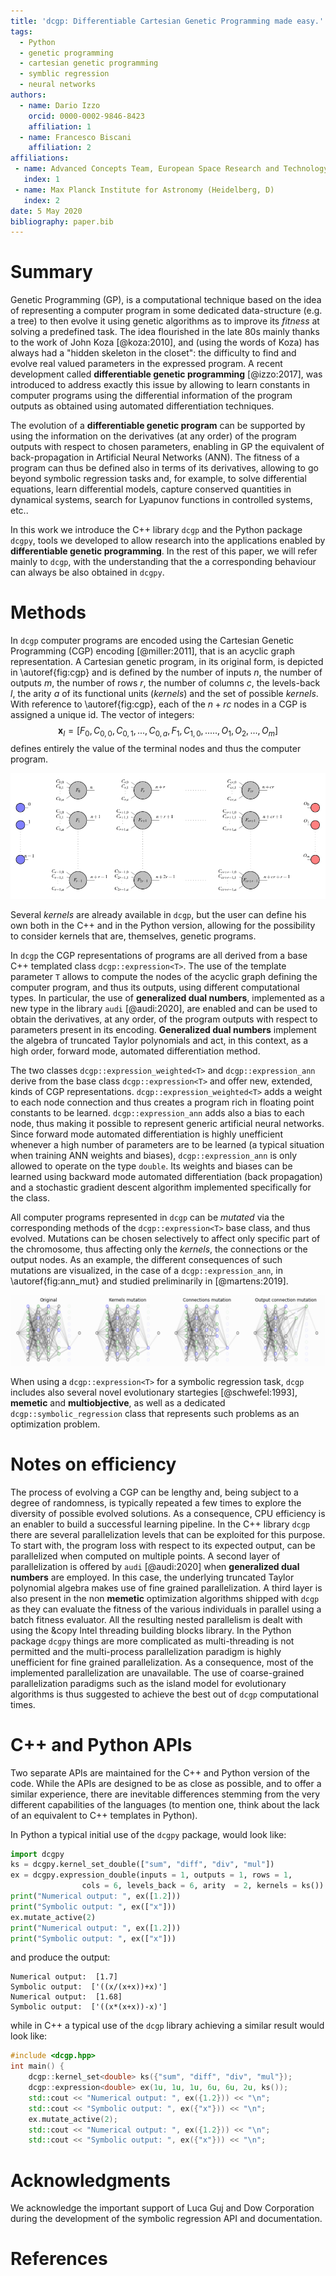 ```yaml
---
title: 'dcgp: Differentiable Cartesian Genetic Programming made easy.'
tags:
  - Python
  - genetic programming
  - cartesian genetic programming
  - symblic regression
  - neural networks
authors:
  - name: Dario Izzo
    orcid: 0000-0002-9846-8423
    affiliation: 1
  - name: Francesco Biscani
    affiliation: 2
affiliations:
 - name: Advanced Concepts Team, European Space Research and Technology Center (Noordwijk, NL)
   index: 1
 - name: Max Planck Institute for Astronomy (Heidelberg, D)
   index: 2
date: 5 May 2020
bibliography: paper.bib
---
```


# Summary

Genetic Programming (GP), is a computational technique based on the idea of representing a computer program in some dedicated data-structure (e.g. a tree) to then evolve it using genetic algorithms as to improve its *fitness* at solving a predefined task. The idea flourished in the late 80s mainly thanks to the work of John Koza [@koza:2010], and (using the words of Koza) has always had a "hidden skeleton in the closet": the difficulty to find and evolve real valued parameters in the expressed program. A recent development called **differentiable
genetic programming** [@izzo:2017], was introduced to address exactly this issue by allowing to learn constants in computer programs using the
differential information of the program outputs as obtained using automated differentiation techniques. 

The evolution of a **differentiable genetic program** can be supported by using the information on the derivatives (at any order) of the program outputs with respect to chosen parameters, enabling in GP the equivalent of back-propagation in Artificial Neural Networks (ANN). The fitness of a program can thus be defined also in terms of its derivatives, allowing to go beyond symbolic regression tasks and, for example, to solve differential equations, learn differential models, capture conserved quantities in dynamical systems, search for Lyapunov functions in controlled systems, etc..

In this work we introduce the C++ library `dcgp` and the Python package `dcgpy`, tools we developed to allow research into the applications enabled by **differentiable genetic programming**. In the rest of this paper, we will refer mainly to `dcgp`, with the understanding that the a corresponding behaviour can always be also obtained in `dcgpy`.

# Methods 

In `dcgp` computer programs are encoded using the Cartesian Genetic Programming (CGP) encoding [@miller:2011], that is an acyclic graph
representation. A Cartesian genetic program, in its original form, is depicted in \autoref{fig:cgp} and is defined by the number of inputs $n$, the number of outputs $m$, the number of rows $r$, the number of columns $c$, the levels-back $l$, the arity $a$ of its functional units (*kernels*) and the set of possible *kernels*. With reference to \autoref{fig:cgp}, each of the $n + rc$ nodes in a CGP is assigned a unique id. The vector of integers:
$$
\mathbf x_I = [F_0, C_{0,0}, C_{0,1}, ...,  C_{0, a}, F_1, C_{1,0}, ....., O_1, O_2, ..., O_m]
$$
defines entirely the value of the terminal nodes and thus the computer program.

![A classical CGP.\label{fig:cgp}](cgp.png)

Several *kernels* are already available in `dcgp`, but the user can define his own both in the C++ and in the Python version, allowing for the possibility to consider kernels that are, themselves, genetic programs. 

In `dcgp` the CGP representations of programs are all derived from a base C++ templated class `dcgp::expression<T>`. The use of the
template parameter `T` allows to compute the nodes of the acyclic graph defining the computer program, and thus its outputs, using different computational types. In particular, the use of **generalized dual numbers**, implemented as a new type in the library `audi` [@audi:2020], are enabled and can be used to obtain the derivatives, at any order, of the program outputs with respect to parameters present in its encoding. **Generalized dual numbers** implement the algebra of truncated Taylor polynomials and act, in this context, as a high order, forward mode, automated differentiation method.

The two classes `dcgp::expression_weighted<T>` and `dcgp::expression_ann` derive from the base class `dcgp::expression<T>` and offer
new, extended, kinds of CGP representations. `dcgp::expression_weighted<T>` adds a weight to each node connection and thus creates a program rich in floating point constants to be learned. `dcgp::expression_ann` adds also a bias to each node, thus making it possible to represent generic artificial neural networks. Since forward mode automated differentiation is highly unefficient whenever a high number of parameters are to be learned (a typical situation when training ANN weights and biases), ```dcgp::expression_ann``` is only allowed to operate on the type ```double```. Its weights and biases can be learned using backward mode automated differentiation (back propagation) and a stochastic gradient descent algorithm implemented specifically for the class.

All computer programs represented in `dcgp` can be *mutated* via the corresponding methods of the ```dcgp::expression<T>``` base class, and thus evolved. Mutations can be chosen selectively to affect only specific part of the chromosome, thus affecting only the *kernels*, the connections or the output nodes. As an example, the different consequences of such mutations are visualized, in the case of a `dcgp::expression_ann`, in \autoref{fig:ann_mut} and studied preliminarily in [@martens:2019].

![Effects of mutations on a dCGPANN.\label{fig:ann_mut}](ann_mut.png)

When using a `dcgp::expression<T>` for a symbolic regression task, `dcgp` includes also
several novel evolutionary startegies [@schwefel:1993], **memetic** and **multiobjective**, as well as a dedicated
`dcgp::symbolic_regression` class that represents such problems as an optimization problem.

# Notes on efficiency

The process of evolving a CGP can be lengthy and, being subject to a degree of randomness, is typically repeated a few times 
to explore the diversity of possible evolved solutions. As a consequence, CPU efficiency is an enabler to build a successful learning pipeline. In the C++ library `dcgp` there are several parallelization levels that can be exploited for this purpose. To start with, the program loss with respect to its expected output, can be parallelized when computed on multiple points. A second layer of parallelization is offered by `audi` [@audi:2020] when **generalized dual numbers** are employed. In this case, the underlying truncated Taylor polynomial algebra makes use of fine grained parallelization. A third layer is also present in the non **memetic** optimization algorithms shipped with `dcgp` as they can evaluate the fitness of the various individuals in parallel using a batch fitness evaluator. All the resulting nested parallelism is dealt with using the &copy Intel threading building blocks library.
In the Python package `dcgpy` things are more complicated as multi-threading is not permitted and the multi-process parallelization paradigm
is highly unefficient for fine grained parallelization. As a consequence, most of the implemented parallelization are unavailable. 
The use of coarse-grained parallelization paradigms such as the island model for evolutionary algorithms is thus suggested to achieve
the best out of `dcgp` computational times.

# C++ and Python APIs

Two separate APIs are maintained for the C++ and Python version of the code. While the APIs are
designed to be as close as possible, and to offer a similar experience, there are inevitable differences
stemming from the very different capabilities of the languages (to mention one, think about the
lack of an equivalent to C++ templates in Python).

In Python a typical initial use of the `dcgpy` package, would look like:
```python
import dcgpy
ks = dcgpy.kernel_set_double(["sum", "diff", "div", "mul"])
ex = dcgpy.expression_double(inputs = 1, outputs = 1, rows = 1, 
                cols = 6, levels_back = 6, arity  = 2, kernels = ks())
print("Numerical output: ", ex([1.2]))
print("Symbolic output: ", ex(["x"]))
ex.mutate_active(2)
print("Numerical output: ", ex([1.2]))
print("Symbolic output: ", ex(["x"]))
```
and produce the output:
```
Numerical output:  [1.7]
Symbolic output:  ['((x/(x+x))+x)']
Numerical output:  [1.68]
Symbolic output:  ['((x*(x+x))-x)']
``` 
while in C++ a typical use of the `dcgp` library achieving a similar result would look like: 
```c++
#include <dcgp.hpp>
int main() {
    dcgp::kernel_set<double> ks({"sum", "diff", "div", "mul"});
    dcgp::expression<double> ex(1u, 1u, 1u, 6u, 6u, 2u, ks());
    std::cout << "Numerical output: ", ex({1.2})) << "\n";
    std::cout << "Symbolic output: ", ex({"x"})) << "\n";
    ex.mutate_active(2);
    std::cout << "Numerical output: ", ex({1.2})) << "\n";
    std::cout << "Symbolic output: ", ex({"x"})) << "\n";
```

# Acknowledgments
We acknowledge the important support of Luca Guj and Dow Corporation during the development of the 
symbolic regression API and documentation.

# References
